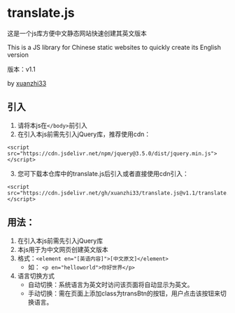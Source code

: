 # translate.js

这是一个js库方便中文静态网站快速创建其英文版本

This is a JS library for Chinese static websites to quickly create its English version

版本：v1.1

by [xuanzhi33](http://www.xuanzhi33.top)

## 引入
1. 请将本js在`</body>`前引入
2. 在引入本js前需先引入jQuery库，推荐使用cdn：

```
<script src="https://cdn.jsdelivr.net/npm/jquery@3.5.0/dist/jquery.min.js"></script>
```
3. 您可下载本仓库中的translate.js后引入或者直接使用cdn引入：

```
<script src="https://cdn.jsdelivr.net/gh/xuanzhi33/translate.js@v1.1/translate.js"></script>
```

## 用法：
1. 在引入本js前需先引入jQuery库
2. 本js用于为中文网页创建英文版本
3. 格式：`<element en="[英语内容]">[中文原文]</element>`
    - 如： `<p en="helloworld">你好世界</p>`
4. 语言切换方式
    - 自动切换：系统语言为英文时访问该页面将自动显示为英文。
    - 手动切换：需在页面上添加class为transBtn的按钮，用户点击该按钮来切换语言。

